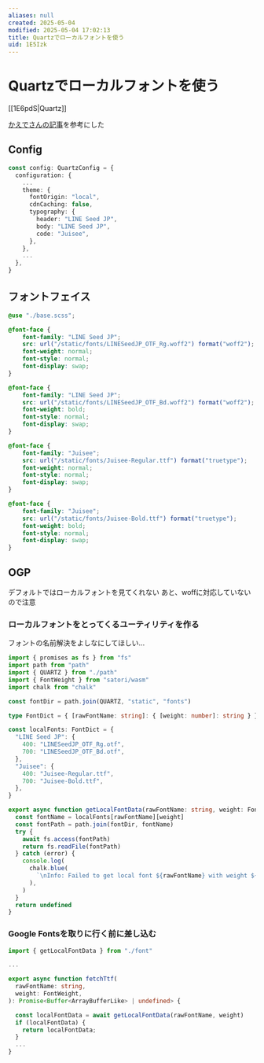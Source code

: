```yaml
---
aliases: null
created: 2025-05-04
modified: 2025-05-04 17:02:13
title: Quartzでローカルフォントを使う
uid: 1E5Izk
---
```


# Quartzでローカルフォントを使う

[[1E6pdS|Quartz]]

[かえでさんの記事](https://obsidian.kaedesato.work/Box/Quartz%E3%81%A7%E3%83%AD%E3%83%BC%E3%82%AB%E3%83%AB%E3%83%95%E3%82%A9%E3%83%B3%E3%83%88%E3%82%92%E4%BD%BF%E3%81%86%E6%96%B9%E6%B3%95)を参考にした

## Config

```ts title="quartz.config.ts"
const config: QuartzConfig = {
  configuration: {
    ... 
    theme: {
      fontOrigin: "local",
      cdnCaching: false,
      typography: {
        header: "LINE Seed JP",
        body: "LINE Seed JP",
        code: "Juisee",
      },
    },
    ... 
  },
}
```

## フォントフェイス

```scss title="quartz/styles/custom.scss"
@use "./base.scss";

@font-face {
    font-family: "LINE Seed JP";
    src: url("/static/fonts/LINESeedJP_OTF_Rg.woff2") format("woff2");
    font-weight: normal;
    font-style: normal;
    font-display: swap;
}

@font-face {
    font-family: "LINE Seed JP";
    src: url("/static/fonts/LINESeedJP_OTF_Bd.woff2") format("woff2");
    font-weight: bold;
    font-style: normal;
    font-display: swap;
}

@font-face {
    font-family: "Juisee";
    src: url("/static/fonts/Juisee-Regular.ttf") format("truetype");
    font-weight: normal;
    font-style: normal;
    font-display: swap;
}

@font-face {
    font-family: "Juisee";
    src: url("/static/fonts/Juisee-Bold.ttf") format("truetype");
    font-weight: bold;
    font-style: normal;
    font-display: swap;
}
```

## OGP

デフォルトではローカルフォントを見てくれない
あと、woffに対応していないので注意

### ローカルフォントをとってくるユーティリティを作る

フォントの名前解決をよしなにしてほしい...

```ts title="quartz/util/font.ts"
import { promises as fs } from "fs"
import path from "path"
import { QUARTZ } from "./path"
import { FontWeight } from "satori/wasm"
import chalk from "chalk"

const fontDir = path.join(QUARTZ, "static", "fonts")

type FontDict = { [rawFontName: string]: { [weight: number]: string } }

const localFonts: FontDict = {
  "LINE Seed JP": {
    400: "LINESeedJP_OTF_Rg.otf",
    700: "LINESeedJP_OTF_Bd.otf",
  },
  "Juisee": {
    400: "Juisee-Regular.ttf",
    700: "Juisee-Bold.ttf",
  },
}

export async function getLocalFontData(rawFontName: string, weight: FontWeight) {
  const fontName = localFonts[rawFontName][weight]
  const fontPath = path.join(fontDir, fontName)
  try {
    await fs.access(fontPath)
    return fs.readFile(fontPath)
  } catch (error) {
    console.log(
      chalk.blue(
        `\nInfo: Failed to get local font ${rawFontName} with weight ${weight}`,
      ),
    )
  }
  return undefined
}
```

### Google Fontsを取りに行く前に差し込む

```ts title="quartz/util/og.tsx"
import { getLocalFontData } from "./font"

...

export async function fetchTtf(
  rawFontName: string,
  weight: FontWeight,
): Promise<Buffer<ArrayBufferLike> | undefined> {

  const localFontData = await getLocalFontData(rawFontName, weight)
  if (localFontData) {
    return localFontData;
  }
  ...  
}
```
